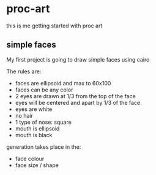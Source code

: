 # proc-art
this is me getting started with proc art

## simple faces
My first project is going to draw simple faces using cairo

The rules are:
* faces are ellipsoid and max to 60x100
* faces can be any color
* 2 eyes are drawn at 1/3 from the top of the face
* eyes will be centered and apart by 1/3 of the face
* eyes are white
* no hair
* 1 type of nose: square
* mouth is ellipsoid
* mouth is black

generation takes place in the:
* face colour
* face size / shape
